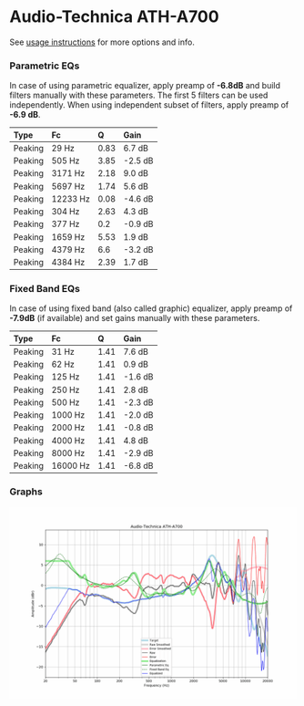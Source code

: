 # Audio-Technica ATH-A700
See [usage instructions](https://github.com/jaakkopasanen/AutoEq#usage) for more options and info.

### Parametric EQs
In case of using parametric equalizer, apply preamp of **-6.8dB** and build filters manually
with these parameters. The first 5 filters can be used independently.
When using independent subset of filters, apply preamp of **-6.9 dB**.

| Type    | Fc       |    Q | Gain    |
|:--------|:---------|:-----|:--------|
| Peaking | 29 Hz    | 0.83 | 6.7 dB  |
| Peaking | 505 Hz   | 3.85 | -2.5 dB |
| Peaking | 3171 Hz  | 2.18 | 9.0 dB  |
| Peaking | 5697 Hz  | 1.74 | 5.6 dB  |
| Peaking | 12233 Hz | 0.08 | -4.6 dB |
| Peaking | 304 Hz   | 2.63 | 4.3 dB  |
| Peaking | 377 Hz   | 0.2  | -0.9 dB |
| Peaking | 1659 Hz  | 5.53 | 1.9 dB  |
| Peaking | 4379 Hz  | 6.6  | -3.2 dB |
| Peaking | 4384 Hz  | 2.39 | 1.7 dB  |

### Fixed Band EQs
In case of using fixed band (also called graphic) equalizer, apply preamp of **-7.9dB**
(if available) and set gains manually with these parameters.

| Type    | Fc       |    Q | Gain    |
|:--------|:---------|:-----|:--------|
| Peaking | 31 Hz    | 1.41 | 7.6 dB  |
| Peaking | 62 Hz    | 1.41 | 0.9 dB  |
| Peaking | 125 Hz   | 1.41 | -1.6 dB |
| Peaking | 250 Hz   | 1.41 | 2.8 dB  |
| Peaking | 500 Hz   | 1.41 | -2.3 dB |
| Peaking | 1000 Hz  | 1.41 | -2.0 dB |
| Peaking | 2000 Hz  | 1.41 | -0.8 dB |
| Peaking | 4000 Hz  | 1.41 | 4.8 dB  |
| Peaking | 8000 Hz  | 1.41 | -2.9 dB |
| Peaking | 16000 Hz | 1.41 | -6.8 dB |

### Graphs
![](./Audio-Technica%20ATH-A700.png)